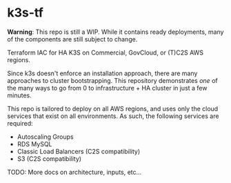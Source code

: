 # k3s-tf

__Warning__: This repo is still a WIP.  While it contains ready deployments, many of the components are still subject to change.

Terraform IAC for HA K3S on Commercial, GovCloud, or (T)C2S AWS regions.

Since k3s doesn't enforce an installation approach, there are many approaches to cluster bootstrapping.  This repository demonstrates _one_ of the many ways to go from 0 to infrastructure + HA cluster in just a few minutes.  

This repo is tailored to deploy on all AWS regions, and uses only the cloud services that exist on all environments.  As such, the following services are required:

* Autoscaling Groups
* RDS MySQL
* Classic Load Balancers (C2S compatibility)
* S3 (C2S compatibility)

TODO: More docs on architecture, inputs, etc...